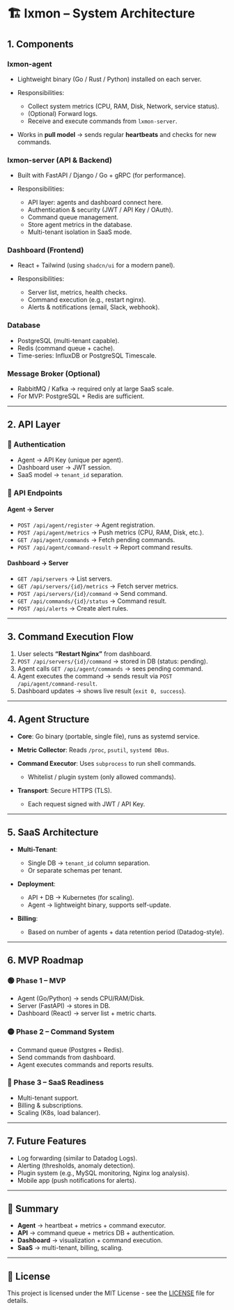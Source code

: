 # 🏗️ lxmon – System Architecture

## 1. **Components**

### **lxmon-agent**

* Lightweight binary (Go / Rust / Python) installed on each server.
* Responsibilities:

  * Collect system metrics (CPU, RAM, Disk, Network, service status).
  * (Optional) Forward logs.
  * Receive and execute commands from `lxmon-server`.
* Works in **pull model** → sends regular **heartbeats** and checks for new commands.

### **lxmon-server (API & Backend)**

* Built with FastAPI / Django / Go + gRPC (for performance).
* Responsibilities:

  * API layer: agents and dashboard connect here.
  * Authentication & security (JWT / API Key / OAuth).
  * Command queue management.
  * Store agent metrics in the database.
  * Multi-tenant isolation in SaaS mode.

### **Dashboard (Frontend)**

* React + Tailwind (using `shadcn/ui` for a modern panel).
* Responsibilities:

  * Server list, metrics, health checks.
  * Command execution (e.g., restart nginx).
  * Alerts & notifications (email, Slack, webhook).

### **Database**

* PostgreSQL (multi-tenant capable).
* Redis (command queue + cache).
* Time-series: InfluxDB or PostgreSQL Timescale.

### **Message Broker (Optional)**

* RabbitMQ / Kafka → required only at large SaaS scale.
* For MVP: PostgreSQL + Redis are sufficient.

---

## 2. **API Layer**

### 🔐 Authentication

* Agent → API Key (unique per agent).
* Dashboard user → JWT session.
* SaaS model → `tenant_id` separation.

### 🔄 API Endpoints

#### Agent → Server

* `POST /api/agent/register` → Agent registration.
* `POST /api/agent/metrics` → Push metrics (CPU, RAM, Disk, etc.).
* `GET /api/agent/commands` → Fetch pending commands.
* `POST /api/agent/command-result` → Report command results.

#### Dashboard → Server

* `GET /api/servers` → List servers.
* `GET /api/servers/{id}/metrics` → Fetch server metrics.
* `POST /api/servers/{id}/command` → Send command.
* `GET /api/commands/{id}/status` → Command result.
* `POST /api/alerts` → Create alert rules.

---

## 3. **Command Execution Flow**

1. User selects **“Restart Nginx”** from dashboard.
2. `POST /api/servers/{id}/command` → stored in DB (status: pending).
3. Agent calls `GET /api/agent/commands` → sees pending command.
4. Agent executes the command → sends result via `POST /api/agent/command-result`.
5. Dashboard updates → shows live result (`exit 0, success`).

---

## 4. **Agent Structure**

* **Core**: Go binary (portable, single file), runs as systemd service.
* **Metric Collector**: Reads `/proc`, `psutil`, `systemd DBus`.
* **Command Executor**: Uses `subprocess` to run shell commands.

  * Whitelist / plugin system (only allowed commands).
* **Transport**: Secure HTTPS (TLS).

  * Each request signed with JWT / API Key.

---

## 5. **SaaS Architecture**

* **Multi-Tenant**:

  * Single DB → `tenant_id` column separation.
  * Or separate schemas per tenant.
* **Deployment**:

  * API + DB → Kubernetes (for scaling).
  * Agent → lightweight binary, supports self-update.
* **Billing**:

  * Based on number of agents + data retention period (Datadog-style).

---

## 6. **MVP Roadmap**

### 🟢 Phase 1 – MVP

* Agent (Go/Python) → sends CPU/RAM/Disk.
* Server (FastAPI) → stores in DB.
* Dashboard (React) → server list + metric charts.

### 🟡 Phase 2 – Command System

* Command queue (Postgres + Redis).
* Send commands from dashboard.
* Agent executes commands and reports results.

### 🔴 Phase 3 – SaaS Readiness

* Multi-tenant support.
* Billing & subscriptions.
* Scaling (K8s, load balancer).

---

## 7. **Future Features**

* Log forwarding (similar to Datadog Logs).
* Alerting (thresholds, anomaly detection).
* Plugin system (e.g., MySQL monitoring, Nginx log analysis).
* Mobile app (push notifications for alerts).

---

## 📌 Summary

* **Agent** → heartbeat + metrics + command executor.
* **API** → command queue + metrics DB + authentication.
* **Dashboard** → visualization + command execution.
* **SaaS** → multi-tenant, billing, scaling.

---

## 📄 License

This project is licensed under the MIT License - see the [LICENSE](LICENSE) file for details.
